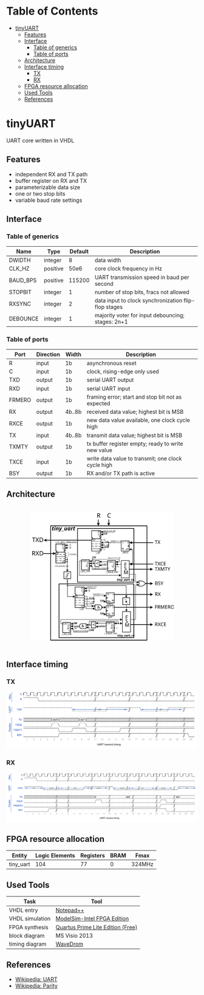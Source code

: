 # Table of Contents

- [tinyUART](#tinyuart)
  * [Features](#features)
  * [Interface](#interface)
    + [Table of generics](#table-of-generics)
    + [Table of ports](#table-of-ports)
  * [Architecture](#architecture)
  * [Interface timing](#interface-timing)
    + [TX](#tx)
    + [RX](#rx)
  * [FPGA resource allocation](#fpga-resource-allocation)
  * [Used Tools](#used-tools)
  * [References](#references)

  
# tinyUART
UART core written in VHDL


## Features

* independent RX and TX path
* buffer register on RX and TX
* parameterizable data size
* one or two stop bits
* variable baud rate settings


## Interface

### Table of generics

| Name     | Type     | Default | Description                                          |
| -------- | -------- | ------- | ---------------------------------------------------- |
| DWIDTH   | integer  | 8       | data width                                           |
| CLK_HZ   | positive | 50e6    | core clock frequency in Hz                           |
| BAUD_BPS | positive | 115200  | UART transmission speed in baud per second           |
| STOPBIT  | integer  | 1       | number of stop bits, fracs not allowed               |
| RXSYNC   | integer  | 2       | data input to clock synchronization flip-flop stages |
| DEBOUNCE | integer  | 1       | majority voter for input debouncing; stages: 2n+1    |


### Table of ports

| Port     | Direction | Width  | Description                                        |
| -------- | --------- | ------ | -------------------------------------------------- |
| R        | input     | 1b     | asynchronous reset                                 |
| C        | input     | 1b     | clock, rising-edge only used                       |
| TXD      | output    | 1b     | serial UART output                                 |
| RXD      | input     | 1b     | serial UART input                                  |
| FRMERO   | output    | 1b     | framing error; start and stop bit not as expected  |
| RX       | output    | 4b..8b | received data value; highest bit is MSB            |
| RXCE     | output    | 1b     | new data value available, one clock cycle high     |
| TX       | input     | 4b..8b | transmit data value; highest bit is MSB            |
| TXMTY    | output    | 1b     | tx buffer register empty; ready to write new value |
| TXCE     | input     | 1b     | write data value to transmit; one clock cycle high |
| BSY      | output    | 1b     | RX and/or TX path is active                        |


## Architecture

<br/>
<center><img src="./99_md/tiny_uart_arch.svg" height="75%" width="75%" alt="block level diagram" title="tiny UART simplified system architecture" /></center>
<br/>


## Interface timing

### TX

<center><img src="./99_md/tiny_uart_if_timing_tx.svg" height="100%" width="100%" alt="timing diagram tiny UART" title="interface timing UART transmit" /></center>


### RX

<center><img src="./99_md/tiny_uart_if_timing_rx.svg" height="100%" width="100%" alt="timing diagram tiny UART" title="interface timing UART receive" /></center>


## FPGA resource allocation

| Entity    | Logic Elements | Registers | BRAM | Fmax   |
| --------- | -------------- | --------- | ---- | ------ |
| tiny_uart | 104            | 77        | 0    | 324MHz |


## Used Tools

| Task            | Tool                                                                                     |
| --------------- | ---------------------------------------------------------------------------------------- |
| VHDL entry      | [Notepad++](https://notepad-plus-plus.org)                                               |
| VHDL simulation | [ModelSim-Intel FPGA Edition](http://fpgasoftware.intel.com/?product=modelsim_ae#tabs-2) |
| FPGA synthesis  | [Quartus Prime Lite Edition (Free)](http://fpgasoftware.intel.com/?edition=lite)         |
| block diagram   | MS Visio 2013                                                                            |
| timing diagram  | [WaveDrom](https://github.com/wavedrom/wavedrom.github.io/releases)                      |


## References

* [Wikipedia: UART](https://en.wikipedia.org/wiki/Universal_asynchronous_receiver-transmitter)
* [Wikipedia: Parity](https://en.wikipedia.org/wiki/Parity_bit)
